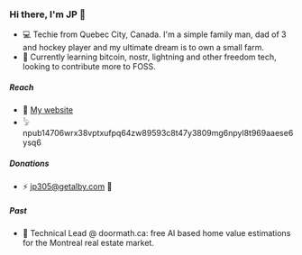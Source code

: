 ### Hi there, I'm JP 👋

- 💻 Techie from Quebec City, Canada. I'm a simple family man, dad of 3 and hockey player and my ultimate dream is to own a small farm.
- 🌱 Currently learning bitcoin, nostr, lightning and other freedom tech, looking to contribute more to FOSS.

##### Reach
- 📧 [My website](www.jp305.dev)
- 𓅦 npub14706wrx38vptxufpq64zw89593c8t47y3809mg6npyl8t969aaese6ysq6

##### Donations
- ⚡ jp305@getalby.com 🙏

##### Past
- 🔭 Technical Lead @ doormath.ca: free AI based home value estimations for the Montreal real estate market.

